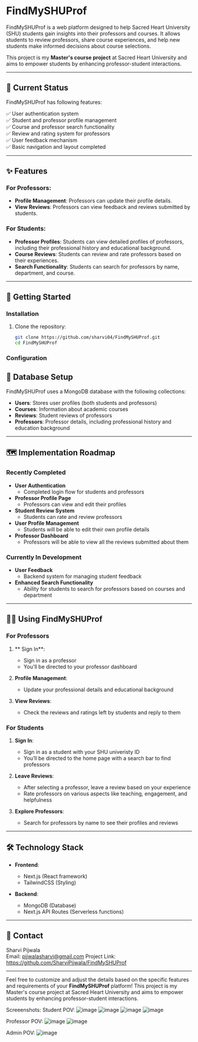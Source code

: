 
# **FindMySHUProf** 

FindMySHUProf is a web platform designed to help Sacred Heart University (SHU) students gain insights into their professors and courses. It allows students to review professors, share course experiences, and help new students make informed decisions about course selections.

This project is my **Master's course project** at Sacred Heart University and aims to empower students by enhancing professor-student interactions.

---

## **🚀 Current Status**

FindMySHUProf has following features:

✅ User authentication system  
✅ Student and professor profile management  
✅ Course and professor search functionality  
✅ Review and rating system for professors  
✅ User feedback mechanism  
✅ Basic navigation and layout completed  


---

## **✨ Features**

### For Professors:
- **Profile Management**: Professors can update their profile details.
- **View Reviews**: Professors can view feedback and reviews submitted by students.
  
### For Students:
- **Professor Profiles**: Students can view detailed profiles of professors, including their professional history and educational background.
- **Course Reviews**: Students can review and rate professors based on their experiences.
- **Search Functionality**: Students can search for professors by name, department, and course.

---



## **🚀 Getting Started**

### Installation

1. Clone the repository:
   ```bash
   git clone https://github.com/sharvi04/FindMySHUProf.git
   cd FindMySHUProf
   ```


### Configuration


## **🔧 Database Setup**

FindMySHUProf uses a MongoDB database with the following collections:

- **Users**: Stores user profiles (both students and professors)
- **Courses**: Information about academic courses
- **Reviews**: Student reviews of professors
- **Professors**: Professor details, including professional history and education background

---

## **🗺️ Implementation Roadmap**

### Recently Completed

- **User Authentication**
  - Completed login flow for students and professors
- **Professor Profile Page**
  - Professors can view and edit their profiles
- **Student Review System**
  - Students can rate and review professors
- **User Profile Management**
  - Students will be able to edit their own profile details
- **Professor Dashboard**
  - Professors will be able to view all the reviews submitted about them

### Currently In Development

- **User Feedback**
  - Backend system for managing student feedback
- **Enhanced Search Functionality**
  - Ability for students to search for professors based on courses and department



---

## **👩‍🏫 Using FindMySHUProf**

### For Professors

1. ** Sign In**:
   - Sign in as a professor
   - You'll be directed to your professor dashboard

2. **Profile Management**:
   - Update your professional details and educational background

3. **View Reviews**:
   - Check the reviews and ratings left by students and reply to them

### For Students

1. **Sign In**:
   - Sign in as a student with your SHU univeristy ID
   - You’ll be directed to the home page with a search bar to find professors

2. **Leave Reviews**:
   - After selecting a professor, leave a review based on your experience
   - Rate professors on various aspects like teaching, engagement, and helpfulness

3. **Explore Professors**:
   - Search for professors by name to see their profiles and reviews

---

## **🛠️ Technology Stack**

- **Frontend**:  
  - Next.js (React framework)  
  - TailwindCSS (Styling)

- **Backend**:  
  - MongoDB (Database)  
  - Next.js API Routes (Serverless functions)

---

## **📧 Contact**

Sharvi Pijwala  
Email: pijwalasharvi@gmail.com
Project Link: https://github.com/SharviPijwala/FindMySHUProf


---

Feel free to customize and adjust the details based on the specific features and requirements of your **FindMySHUProf** platform!
This project is my Master's course project at Sacred Heart University and aims to empower students by enhancing professor-student interactions.

Screeenshots:
Student POV:
![image](https://github.com/user-attachments/assets/2da22870-4a40-4980-b6a7-9e78c5b4b29e)
![image](https://github.com/user-attachments/assets/09d6f163-02df-40bf-8f7e-5a3f0e7442d7)
![image](https://github.com/user-attachments/assets/6798146d-bfd9-4f80-b245-4a0eeb2c1dec)
![image](https://github.com/user-attachments/assets/43ec73a1-6cb1-4b96-a8d2-c1bacbb35d3e)

Professor POV:
![image](https://github.com/user-attachments/assets/c1e8a32d-aaff-4b78-9749-49c5ff312f99)
![image](https://github.com/user-attachments/assets/36ba4dea-385c-4ebb-a636-afbb90d01473)

Admin POV:
![image](https://github.com/user-attachments/assets/4af9d52c-6c7f-4119-93ff-c45c96fd9c90)




